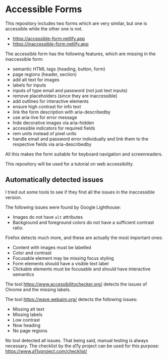 # Accessible Forms

This repository includes two forms which are very similar, but one is accessible while the other one is not.

-   https://accessible-form.netlify.app
-   https://inaccessible-form.netlify.app

The accessible form has the following features, which are missing in the inaccessible form:

-   semantic HTML tags (heading, button, form)
-   page regions (header, section)
-   add alt text for images
-   labels for inputs
-   inputs of type email and password (not just text inputs)
-   remove placeholders (since they are inaccessible)
-   add outlines for interactive elements
-   ensure high contrast for info text
-   link the form description with aria-describedby
-   use aria-live for error message
-   hide decorative images via aria-hidden
-   accessible indicators for required fields
-   rem units instead of pixel units
-   handle email and password error individually and link them to the respective fields via aria-describedby

All this makes the form suitable for keyboard navigation and screenreaders.

This repository will be used for a tutorial on web accessibility.

## Automatically detected issues

I tried out some tools to see if they find all the issues in the inaccessible version.

The following issues were found by Google Lighthouse:

-   Images do not have `alt` attributes
-   Background and foreground colors do not have a sufficient contrast ratio.

Firefox detects much more, and these are actually the most important ones:

-   Content with images must be labelled
-   Color and contrast
-   Focusable element may be missing focus styling
-   Form elements should have a visible text label
-   Clickable elements must be focusable and should have interactive semantics

The tool https://www.accessibilitychecker.org/ detects the issues of Chrome and the missing labels.

The tool https://wave.webaim.org/ detects the following issues:

-   Missing alt text
-   Missing labels
-   Low contrast
-   Now heading
-   No page regions

No tool detected all issues. That being said, manual testing is always necessary. The checklist by the a11y project can be used for this purpose: https://www.a11yproject.com/checklist/
